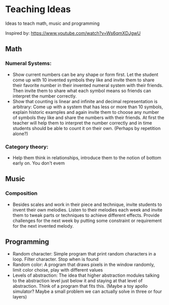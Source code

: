 # Teaching Ideas
Ideas to teach math, music and programming

Inspired by: https://www.youtube.com/watch?v=Ws6qmXDJgwU

## Math

### Numeral Systems:

* Show current numbers can be any shape or form first. Let the student come up with 10 invented symbols they like and invite them to share their favorite number in their invented numeral system with their friends. Then invite them to share what each symbol means so friends can interpret the number correctly.
* Show that counting is linear and infinite and decimal representation is arbitrary: Come up with a system that has less or more than 10 symbols, explain historic examples and again invite them to choose any number of symbols they like and share the numbers with their friends. At first the teacher will help them to interpret the number correctly and in time students should be able to count it on their own. (Perhaps by repetition alone?)

### Category theory:

* Help them think in relationships, introduce them to the notion of bottom early on. You don't evem

## Music

### Composition

* Besides scales and work in their piece and technique, invite students to invent their own melodies. Listen to their melodies each week and invite them to tweak parts or techniques to achieve different effects. Provide challenges for the next week by putting some constraint or requirement for the next invented melody.

## Programming

* Random character: Simple program that print random characters in a loop. Filter character. Stop when <WORD> is found
* Random color: A program that draws pixels in the window randomly, limit color choise, play with different values
* Levels of abstraction: The idea that higher abstraction modules talking to the abstraction level just below it and staying at that level of abstraction. Think of a program that fits this. (Maybe a toy apollo simulator? Maybe a small problem we can actually solve in three or four layers)
